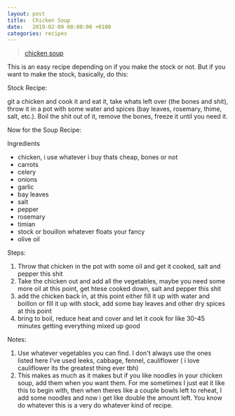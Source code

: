 ```yaml
---
layout: post
title:  Chicken Soup
date:   2019-02-09 00:00:00 +0100
categories: recipes
---
```


<blockquote class="imgur-embed-pub" lang="en" data-id="a/FsXBadN" data-context="false"><a href="//imgur.com/FsXBadN">chicken soup</a></blockquote><script async src="//s.imgur.com/min/embed.js" charset="utf-8"></script>

This is an easy recipe depending on if you make the stock or not. But if you want to make the stock, basically, do this:

Stock Recipe:

git a chicken and cook it and eat it, take whats left over (the bones and shit), throw it in a pot with some water and spices (bay leaves, rosemary, thime, salt, etc.). Boil the shit out of it, remove the bones, freeze it until you need it.

Now for the Soup Recipe:

Ingredients

* chicken, i use whatever i buy thats cheap, bones or not
* carrots
* celery
* onions
* garlic
* bay leaves
* salt
* pepper
* rosemary
* timian
* stock or bouillon whatever floats your fancy
* olive oil

Steps:

1. Throw that chicken in the pot with some oil and get it cooked, salt and pepper this shit
2. Take the chicken out and add all the vegetables, maybe you need some more oil at this point, get htese cooked down, salt and pepper this shit
3. add the chicken back in, at this point either fill it up with water and boillon or fill it up with stock, add some bay leaves and other dry spices at this point
4. bring to boil, reduce heat and cover and let it cook for like 30-45 minutes getting everything mixed up good

Notes:

1. Use whatever vegetables you can find. I don't always use the ones listed here I've used leeks, cabbage, fennel, cauliflower ( i love cauliflower its the greatest thing ever tbh)
2. This makes as much as it makes but if you like noodles in your chicken soup, add them when you want them. For me sometimes I just eat it like this to begin with, then when theres like a couple bowls left to reheat, I add some noodles and now i get like double the amount left. You know do whatever this is a very do whatever kind of recipe.